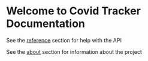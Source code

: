 # Welcome to Covid Tracker Documentation

See the [reference](reference/index.md) section for help with the API

See the [about](about/index.md) section for information about the project

